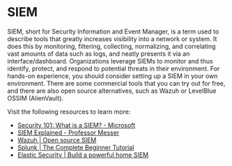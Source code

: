 # SIEM

SIEM, short for Security Information and Event Manager, is a term used to describe tools that greatly increases visibility into a network or system. 
It does this by monitoring, filtering, collecting, normalizing, and correlating vast amounts of data such as logs, and neatly presents it via an interface/dashboard.  Organizations leverage SIEMs to monitor and thus identify, protect, and respond to potential threats in their environment. For hands-on experience, you should consider setting up a SIEM in your own environment. There are some commercial tools that you can try out for free, and there are also open source alternatives, such as Wazuh or LevelBlue OSSIM (AlienVault).

Visit the following resources to learn more:

- [Security 101: What is a SIEM? - Microsoft](https://www.microsoft.com/security/business/security-101/what-is-siem)
- [SIEM Explained - Professor Messer](https://www.youtube.com/watch?v=JEcETdy5WxU)
- [Wazuh | Open source SIEM](https://www.youtube.com/watch?v=3CaG2GI1kn0)
- [Splunk | The Complete Beginner Tutorial](https://www.youtube.com/playlist?list=PLY2f3p7xyMiTUbUo0A_lBFEwj6KdH0nFy)
- [Elastic Security | Build a powerful home SIEM](https://www.youtube.com/watch?v=2XLzMb9oZBI)
